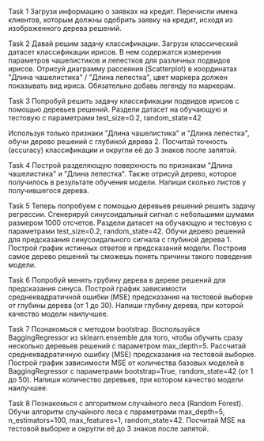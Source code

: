 Task 1
Загрузи информацию о заявках на кредит. Перечисли имена клиентов, которым должны одобрить заявку на кредит, исходя из изображенного дерева решений.

Task 2
Давай решим задачу классификации. Загрузи классический датасет классификации ирисов. В нем содержатся измерения параметров чашелистиков и лепестков для различных подвидов ирисов. Отрисуй диаграмму рассеяния (Scatterplot) в координатах "Длина чашелистика" / "Длина лепестка", цвет маркера должен показывать вид ириса. Обязательно добавь легенду по маркерам.

Task 3
Попробуй решить задачу классификации подвидов ирисов с помощью деревьев решений. Раздели датасет на обучающую и тестовую с параметрами test_size=0.2, random_state=42

Используя только признаки "Длина чашелистика" и "Длина лепестка", обучи дерево решений с глубиной дерева 2. Посчитай точность (accuracy) классификации и округли её до 3 знаков после запятой.

Task 4
Построй разделяющую поверхность по признакам "Длина чашелистика" и "Длина лепестка". Также отрисуй дерево, которое получилось в результате обучения модели. Напиши сколько листов у получившегося дерева.

Task 5
Теперь попробуем с помощью деревьев решений решить задачу регрессии. Сгенерируй синусоидальный сигнал с небольшими шумами размером 1000 отсчетов. Раздели датасет на обучающую и тестовую с параметрами test_size=0.2, random_state=42. Обучи дерево решений для предсказания синусоидального сигнала c глубиной дерева 1. Построй график истинных ответов и предсказаний модели. Построив самое дерево решений ты сможешь понять причины такого поведения модели.

Task 6
Попробуй менять грубину дерева в дереве решений для предсказания синуса. Построй график зависимости среднеквадратичной ошибки (MSE) предсказания на тестовой выборке от глубины дерева (от 1 до 30). Напиши глубину дерева, при которой качество модели наилучшее.

Task 7
Познакомься с методом bootstrap. Воспользуйся BaggingRegressor из sklearn.ensemble для того, чтобы обучить сразу несколько деревьев решений c параметром max_depth=5. Рассчитай среднеквадратичную ошибку (MSE) предсказания на тестовой выборке. Построй график зависимости MSE от количества базовых моделей в BaggingRegressor с параметрами bootstrap=True, random_state=42 (от 1 до 50). Напиши количество деревьев, при котором качество модели наилучшее.

Task 8
Познакомься с алгоритмом случайного леса (Random Forest). Обучи алгоритм случайного леса с параметрами max_depth=5, n_estimators=100, max_features=1, random_state=42. Посчитай MSE на тестовой выборке и округли её до 3 знаков после запятой.

